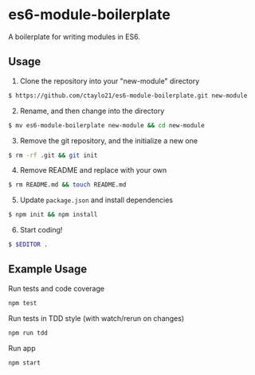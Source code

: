 # es6-module-boilerplate
A boilerplate for writing  modules in ES6.

## Usage

1. Clone the repository into your "new-module" directory

  ```bash
  $ https://github.com/ctaylo21/es6-module-boilerplate.git new-module
  ```

2. Rename, and then change into the directory

  ```bash
  $ mv es6-module-boilerplate new-module && cd new-module
  ```

3. Remove the git repository, and the initialize a new one

  ```bash
  $ rm -rf .git && git init
  ```

4. Remove README and replace with your own

  ```bash
  $ rm README.md && touch README.md
  ```

5. Update `package.json` and install dependencies

  ```bash
  $ npm init && npm install
  ```

6. Start coding!

  ```bash
  $ $EDITOR .
  ```

## Example Usage

Run tests and code coverage

```bash
npm test
```

Run tests in TDD style (with watch/rerun on changes)

```bash
npm run tdd
```

Run app

```bash
npm start
```
